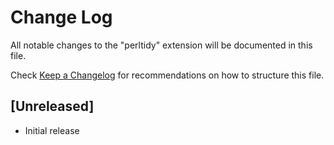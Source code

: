 # Change Log
All notable changes to the "perltidy" extension will be documented in this file.

Check [Keep a Changelog](http://keepachangelog.com/) for recommendations on how to structure this file.

## [Unreleased]
- Initial release
